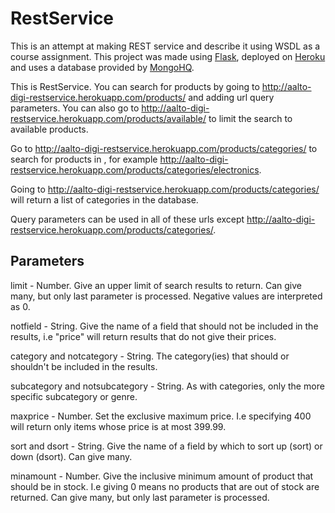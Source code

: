 RestService
===========

This is an attempt at making REST service and describe it using WSDL as a course assignment.
This project was made using [Flask](http://flask.pocoo.org/), deployed on [Heroku](https://www.heroku.com/‎) and uses a database provided by [MongoHQ](https://www.mongohq.com/‎).

This is RestService. You can search for products by going to http://aalto-digi-restservice.herokuapp.com/products/ and adding url query parameters.
You can also go to http://aalto-digi-restservice.herokuapp.com/products/available/ to limit the search to available products.

Go to http://aalto-digi-restservice.herokuapp.com/products/categories/<category> to search for products in <category>, for example http://aalto-digi-restservice.herokuapp.com/products/categories/electronics.

Going to http://aalto-digi-restservice.herokuapp.com/products/categories/ will return a list of categories in the database.

Query parameters can be used in all of these urls except http://aalto-digi-restservice.herokuapp.com/products/categories/.

Parameters
----------
limit - Number. Give an upper limit of search results to return. Can give many, but only last parameter is processed. Negative values are interpreted as 0.

notfield - String. Give the name of a field that should not be included in the results, i.e "price" will return results that do not give their prices.

category and notcategory - String. The category(ies) that should or shouldn't be included in the results.

subcategory and notsubcategory - String. As with categories, only the more specific subcategory or genre.

maxprice - Number. Set the exclusive maximum price. I.e specifying 400 will return only items whose price is at most 399.99.

sort and dsort - String. Give the name of a field by which to sort up (sort) or down (dsort). Can give many.

minamount - Number. Give the inclusive minimum amount of product that should be in stock. I.e giving 0 means no products that are out of stock are returned. Can give many, but only last parameter is processed.
